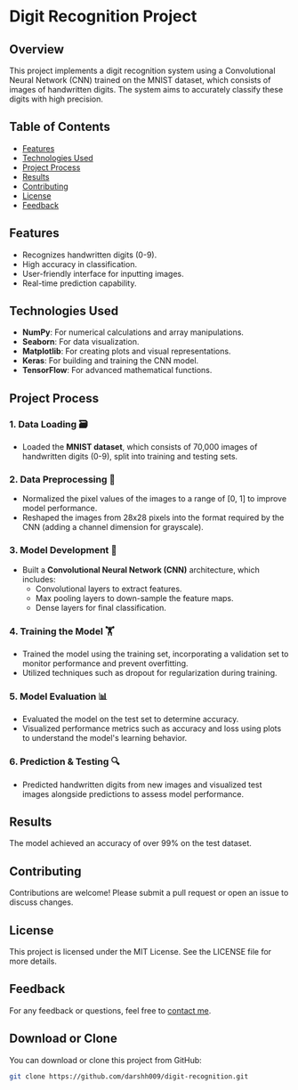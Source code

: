 # Digit Recognition Project

## Overview
This project implements a digit recognition system using a Convolutional Neural Network (CNN) trained on the MNIST dataset, which consists of images of handwritten digits. The system aims to accurately classify these digits with high precision.

## Table of Contents
- [Features](#features)
- [Technologies Used](#technologies-used)
- [Project Process](#project-process)
- [Results](#results)
- [Contributing](#contributing)
- [License](#license)
- [Feedback](#feedback)

## Features
- Recognizes handwritten digits (0-9).
- High accuracy in classification.
- User-friendly interface for inputting images.
- Real-time prediction capability.

## Technologies Used
- **NumPy**: For numerical calculations and array manipulations.
- **Seaborn**: For data visualization.
- **Matplotlib**: For creating plots and visual representations.
- **Keras**: For building and training the CNN model.
- **TensorFlow**: For advanced mathematical functions.

## Project Process

### 1. Data Loading 🗃️
- Loaded the **MNIST dataset**, which consists of 70,000 images of handwritten digits (0-9), split into training and testing sets.

### 2. Data Preprocessing 🧹
- Normalized the pixel values of the images to a range of [0, 1] to improve model performance.
- Reshaped the images from 28x28 pixels into the format required by the CNN (adding a channel dimension for grayscale).

### 3. Model Development 🤖
- Built a **Convolutional Neural Network (CNN)** architecture, which includes:
  - Convolutional layers to extract features.
  - Max pooling layers to down-sample the feature maps.
  - Dense layers for final classification.

### 4. Training the Model 🏋️
- Trained the model using the training set, incorporating a validation set to monitor performance and prevent overfitting.
- Utilized techniques such as dropout for regularization during training.

### 5. Model Evaluation 📊
- Evaluated the model on the test set to determine accuracy.
- Visualized performance metrics such as accuracy and loss using plots to understand the model's learning behavior.

### 6. Prediction & Testing 🔍
- Predicted handwritten digits from new images and visualized test images alongside predictions to assess model performance.

## Results
The model achieved an accuracy of over 99% on the test dataset.

## Contributing
Contributions are welcome! Please submit a pull request or open an issue to discuss changes.

## License
This project is licensed under the MIT License. See the LICENSE file for more details.

## Feedback
For any feedback or questions, feel free to [contact me](mailto:darshhwork@gmail.com).

## Download or Clone
You can download or clone this project from GitHub:
```bash
git clone https://github.com/darshh009/digit-recognition.git
